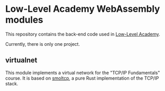# Low-Level Academy WebAssembly modules

This repository contains the back-end code used in [Low-Level Academy](https://lowlvl.org).

Currently, there is only one project.

## virtualnet

This module implements a virtual network for the "TCP/IP Fundamentals" course.
It is based on [smoltcp](https://github.com/smoltcp-rs), a pure Rust implementation of the TCP/IP stack.
